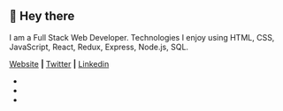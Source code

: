

## 👋 Hey there

I am a Full Stack Web Developer. Technologies I enjoy using HTML, CSS, JavaScript, React, Redux, Express, Node.js, SQL. 

 
[Website][Website] **|** 
[Twitter][Twitter] **|** 
[Linkedin][Linkedin]


- [Website]: https://pembalama.com
- [Twitter]: https://twitter.com/pembatlama
- [Linkedin]: https://linkedin.com/in/pembalama


